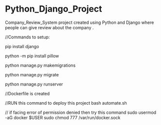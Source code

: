 # Python_Django_Project
Company_Review_System project created using Python and Django where people can give review about the company .

//Commands to setup:

pip install django

python -m pip install pillow 

python manage.py makemigrations

python manage.py migrate

python manage.py runserver

//Dockerfile is created 

//RUN this command to deploy this project
bash automate.sh

// if facing error of permission denied then try this command
sudo usermod -aG docker $USER
sudo chmod 777 /var/run/docker.sock

